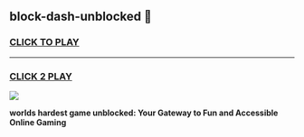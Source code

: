 
## block-dash-unblocked 👋
<h3>
<a href="https://premium.freeplayer.one?title=block-dash-unblocked&ref=14F">CLICK TO PLAY</a></h3>
<hr>

<h3>
<a href="https://premium.freeplayer.one?title=block-dash-unblocked&ref=14F">CLICK 2 PLAY</a>
  
</h3>

<a href="https://premium.freeplayer.one?title=block-dash-unblocked&ref=12F/"><img src="https://clearcache.store/games.png"></a>


**worlds hardest game unblocked: Your Gateway to Fun and Accessible Online Gaming**
